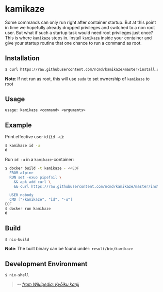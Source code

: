 # kamikaze

Some commands can only run right after container startup. But at this point in time we hopefully already dropped privileges
and switched to a non root user. But what if such a startup task would need root privileges just once? This is where `kamikaze`
steps in. Install `kamikaze` inside your container and give your startup routine that one chance to run a command as root.

## Installation

```sh
$ curl https://raw.githubusercontent.com/ncmd/kamikaze/master/install.sh | sh
```

**Note**: If not run as root, this will use `sudo` to set ownership of `kamikaze` to root

## Usage

```
usage: kamikaze <command> <arguments>
```

## Example

Print effective user id (`id -u`):

```sh
$ kamikaze id -u
0
```

Run `id -u` in a `kamikaze`-container:

```sh
$ docker build -t kamikaze - <<EOF
  FROM alpine
  RUN set -exuo pipefail \
    && apk add curl \
    && curl https://raw.githubusercontent.com/ncmd/kamikaze/master/install.sh | sh

  USER nobody
  CMD ["/kamikaze", "id", "-u"]
EOF
$ docker run kamikaze
0
```

## Build

```sh
$ nix-build
```

**Note**: The built binary can be found under: `result/bin/kamikaze`

## Development Environment

```sh
$ nix-shell
```

>
> -- <cite>[from Wikipedia: Kyōiku kanji](https://en.wikipedia.org/wiki/Ky%C5%8Diku_kanji)</cite>

